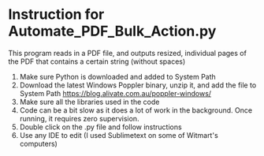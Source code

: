 # Instruction for Automate_PDF_Bulk_Action.py

This program reads in a PDF file, and outputs resized, individual pages of the PDF that contains a certain string (without spaces)

1. Make sure Python is downloaded and added to System Path 
2. Download the latest Windows Poppler binary, unzip it, and add the file to System Path https://blog.alivate.com.au/poppler-windows/
3. Make sure all the libraries used in the code 
4. Code can be a bit slow as it does a lot of work in the background. Once running, it requires zero supervision. 
5. Double click on the .py file and follow instructions
6. Use any IDE to edit (I used Sublimetext on some of Witmart's computers)
